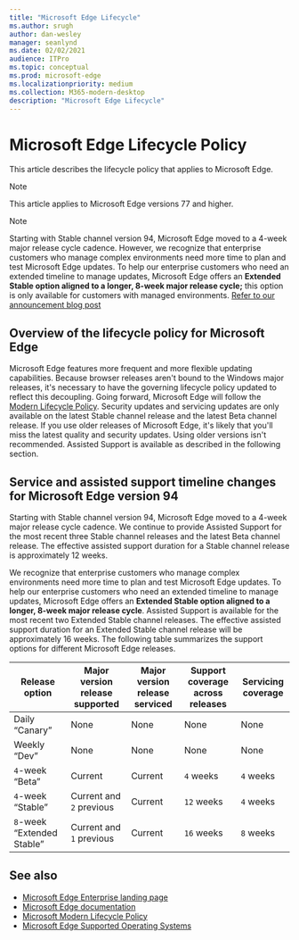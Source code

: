 ```yaml
---
title: "Microsoft Edge Lifecycle"
ms.author: srugh
author: dan-wesley
manager: seanlynd
ms.date: 02/02/2021
audience: ITPro
ms.topic: conceptual
ms.prod: microsoft-edge
ms.localizationpriority: medium
ms.collection: M365-modern-desktop
description: "Microsoft Edge Lifecycle"
---
```


# Microsoft Edge Lifecycle Policy

This article describes the lifecycle policy that applies to Microsoft Edge.

> [!NOTE]
> This article applies to Microsoft Edge versions 77 and higher.

> [!NOTE]
> Starting with Stable channel version 94, Microsoft Edge moved to a 4-week major release cycle cadence. However, we recognize that enterprise customers who manage complex environments need more time to plan and test Microsoft Edge updates. To help our enterprise customers who need an extended timeline to manage updates, Microsoft Edge offers an **Extended Stable option aligned to a longer, 8-week major release cycle;** this option is only available for customers with managed environments. [Refer to our announcement blog post](https://blogs.windows.com/msedgedev/2021/07/15/opt-in-extended-stable-release-cycle/)

## Overview of the lifecycle policy for Microsoft Edge

Microsoft Edge features more frequent and more flexible updating capabilities. Because browser releases aren't bound to the Windows major releases, it's necessary to have the governing lifecycle policy updated to reflect this decoupling. Going forward, Microsoft Edge will follow the [Modern Lifecycle Policy](https://support.microsoft.com/help/30881/modern-lifecycle-policy). Security updates and servicing updates are only available on the latest Stable channel release and the latest Beta channel release. If you use older releases of Microsoft Edge, it's likely that you'll miss the latest quality and security updates. Using older versions isn't recommended. Assisted Support is available as described in the following section.

## Service and assisted support timeline changes for Microsoft Edge version 94

Starting with Stable channel version 94, Microsoft Edge moved to a 4-week major release cycle cadence. We continue to provide Assisted Support for the most recent three Stable channel releases and the latest Beta channel release. The effective assisted support duration for a Stable channel release is approximately 12 weeks.

We recognize that enterprise customers who manage complex environments need more time to plan and test Microsoft Edge updates. To help our enterprise customers who need an extended timeline to manage updates, Microsoft Edge offers an **Extended Stable option aligned to a longer, 8-week major release cycle**. Assisted Support is available for the most recent two Extended Stable channel releases. The effective assisted support duration for an Extended Stable channel release will be approximately 16 weeks. The following table summarizes the support options for different Microsoft Edge releases.

|     Release option              |     Major version release supported    |     Major version release serviced    |     Support coverage across releases    |     Servicing coverage    |
|---------------------------------|----------------------------------------|---------------------------------------|-----------------------------------------|---------------------------|
|     Daily “Canary”              |     None                               |     None                              |     None                                |     None                  |
|     Weekly “Dev”                |     None                               |     None                              |     None                                |     None                  |
|     `4`-week “Beta”               |     Current                            |     Current                           |     `4` weeks                             |    `4` weeks               |
|     `4`-week “Stable”             |     Current and `2` previous             |     Current                           |     `12` weeks                            |     `4` weeks               |
|     `8`-week “Extended Stable”    |     Current and `1` previous             |     Current                           |     `16` weeks                            |     `8` weeks               |

## See also

- [Microsoft Edge Enterprise landing page](https://aka.ms/EdgeEnterprise)
- [Microsoft Edge documentation](./index.yml)
- [Microsoft Modern Lifecycle Policy](https://support.microsoft.com/help/30881/modern-lifecycle-policy)
- [Microsoft Edge Supported Operating Systems](./microsoft-edge-supported-operating-systems.md)